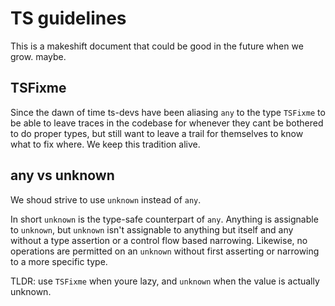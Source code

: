 # TS guidelines

This is a makeshift document that could be good in the future when we grow. maybe.


## TSFixme
Since the dawn of time ts-devs have been aliasing `any` to the type `TSFixme` to be able to leave traces in the codebase for whenever they cant be bothered to do proper types, but still want to leave a trail for themselves to know what to fix where. We keep this tradition alive.
## any vs unknown
We shoud strive to use `unknown` instead of `any`.

In short `unknown` is the type-safe counterpart of `any`. Anything is assignable to `unknown`, but `unknown` isn't assignable to anything but itself and any without a type assertion or a control flow based narrowing. Likewise, no operations are permitted on an `unknown` without first asserting or narrowing to a more specific type.

TLDR: use `TSFixme` when youre lazy, and `unknown` when the value is actually unknown.